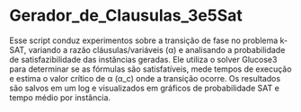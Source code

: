# Gerador_de_Clausulas_3e5Sat
 Esse script conduz experimentos sobre a transição de fase no problema k-SAT, variando a razão cláusulas/variáveis (α) e analisando a probabilidade de satisfazibilidade das instâncias geradas. Ele utiliza o solver Glucose3 para determinar se as fórmulas são satisfatíveis, mede tempos de execução e estima o valor crítico de α (α_c) onde a transição ocorre. Os resultados são salvos em um log e visualizados em gráficos de probabilidade SAT e tempo médio por instância.
